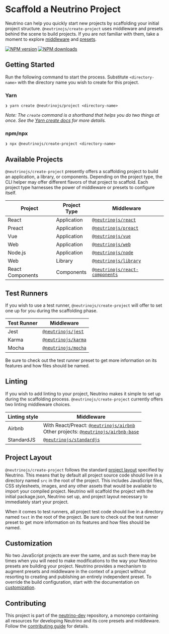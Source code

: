 # Scaffold a Neutrino Project

Neutrino can help you quickly start new projects by scaffolding your initial project structure.
`@neutrinojs/create-project` uses middleware and presets behind the scene to build projects. If you are not
familiar with them, take a moment to explore [middleware](https://neutrino.js.org/middleware)
and [presets](https://neutrino.js.org/presets).

[![NPM version][npm-image]][npm-url]
[![NPM downloads][npm-downloads]][npm-url]

## Getting Started

Run the following command to start the process. Substitute `<directory-name>` with the directory name you wish to create for this project.

### Yarn

```
❯ yarn create @neutrinojs/project <directory-name>
```

_Note: The `create` command is a shorthand that helps you do two things at once. See the [Yarn create docs](https://yarnpkg.com/lang/en/docs/cli/create) for more details._

### npm/npx

```
❯ npx @neutrinojs/create-project <directory-name>
```

## Available Projects

`@neutrinojs/create-project` presently offers a scaffolding project to build an application, a library,
or components. Depending on the project type, the CLI helper may offer different flavors
of that project to scaffold. Each project type harnesses the power of middleware or presets to configure itself.

| Project | Project Type | Middleware |
| --- | --- | --- |
| React | Application | [`@neutrinojs/react`](https://neutrino.js.org/packages/react) |
| Preact | Application | [`@neutrinojs/preact`](https://neutrino.js.org/packages/preact) |
| Vue | Application | [`@neutrinojs/vue`](https://neutrino.js.org/packages/vue) |
| Web | Application | [`@neutrinojs/web`](https://neutrino.js.org/packages/web) |
| Node.js | Application | [`@neutrinojs/node`](https://neutrino.js.org/packages/node) |
| Web | Library | [`@neutrinojs/library`](https://neutrino.js.org/packages/library) |
| React Components | Components | [`@neutrinojs/react-components`](https://neutrino.js.org/packages/react-components) |

## Test Runners

If you wish to use a test runner, `@neutrinojs/create-project` will offer to set one up for you during
the scaffolding phase.

| Test Runner | Middleware |
| --- | --- |
| Jest | [`@neutrinojs/jest`](https://neutrino.js.org/packages/jest) |
| Karma | [`@neutrinojs/karma`](https://neutrino.js.org/packages/karma) |
| Mocha | [`@neutrinojs/mocha`](https://neutrino.js.org/packages/mocha) |

Be sure to check out the test runner preset to get more information on its features and how files should be named.

## Linting

If you wish to add linting to your project, Neutrino makes it simple to set up during the scaffolding
process. `@neutrinojs/create-project` currently offers two linting middleware choices.

| Linting style | Middleware |
| --- | --- |
| Airbnb | With React/Preact: [`@neutrinojs/airbnb`](https://neutrino.js.org/packages/airbnb) <br /> Other projects: [`@neutrinojs/airbnb-base`](https://neutrino.js.org/packages/airbnb-base) |
| StandardJS | [`@neutrinojs/standardjs`](https://neutrino.js.org/packages/standardjs) |

## Project Layout

`@neutrinojs/create-project` follows the standard [project layout](https://neutrino.js.org/project-layout) specified by Neutrino. This
means that by default all project source code should live in a directory named `src` in the root of the
project. This includes JavaScript files, CSS stylesheets, images, and any other assets that would be available
to import your compiled project. Neutrino will scaffold the project with the initial package.json, Neutrino set up,
and project layout necessary to immediately start your project.

When it comes to test runners, all project test code should live in a directory named `test` in the
root of the project. Be sure to check out the test runner preset to get more information on its
features and how files should be named.

## Customization

No two JavaScript projects are ever the same, and as such there may be times when you will need to make modifications
to the way your Neutrino presets are building your project. Neutrino provides a mechanism to augment presets and
middleware in the context of a project without resorting to creating and publishing an entirely independent preset.
To override the build configuration, start with the documentation
on [customization](https://neutrino.js.org/customization/).

## Contributing

This project is part of the [neutrino-dev](https://github.com/mozilla-neutrino/neutrino-dev) repository, a monorepo
containing all resources for developing Neutrino and its core presets and middleware. Follow the
[contributing guide](https://neutrino.js.org/contributing) for details.

[npm-image]: https://img.shields.io/npm/v/@neutrinojs/create-project.svg
[npm-downloads]: https://img.shields.io/npm/dt/@neutrinojs/create-project.svg
[npm-url]: https://npmjs.org/package/@neutrinojs/create-project
